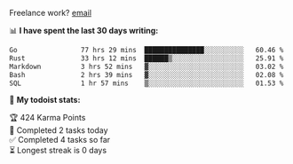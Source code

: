 Freelance work? [email](mailto:fanosoro@gmail.com)

📊 **I have spent the last 30 days writing:**
<!--START_SECTION:waka-->

```txt
Go                77 hrs 29 mins  ███████████████░░░░░░░░░░   60.46 %
Rust              33 hrs 12 mins  ██████▒░░░░░░░░░░░░░░░░░░   25.91 %
Markdown          3 hrs 52 mins   ▓░░░░░░░░░░░░░░░░░░░░░░░░   03.02 %
Bash              2 hrs 39 mins   ▓░░░░░░░░░░░░░░░░░░░░░░░░   02.08 %
SQL               1 hr 57 mins    ▒░░░░░░░░░░░░░░░░░░░░░░░░   01.53 %
```

<!--END_SECTION:waka-->

🚧 **My todoist stats:**
<!-- TODO-IST:START -->
🏆  424 Karma Points           
🌸  Completed 2 tasks today           
✅  Completed 4 tasks so far           
⏳  Longest streak is 0 days
<!-- TODO-IST:END -->
